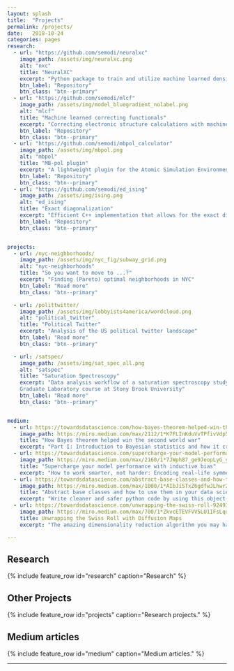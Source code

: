```yaml
---
layout: splash
title:  "Projects"
permalink: /projects/
date:   2018-10-24
categories: pages
research:
  - url: "https://github.com/semodi/neuralxc" 
    image_path: /assets/img/neuralxc.png
    alt: "nxc"
    title: "NeuralXC"
    excerpt: "Python package to train and utilize machine learned density functionals"
    btn_label: "Repository"
    btn_class: "btn--primary"
  - url: "https://github.com/semodi/mlcf" 
    image_path: /assets/img/model_bluegradient_nolabel.png
    alt: "mlcf"
    title: "Machine learned correcting functionals"
    excerpt: "Correcting electronic structure calculations with machine learning"
    btn_label: "Repository"
    btn_class: "btn--primary"
  - url: "https://github.com/semodi/mbpol_calculator"
    image_path: /assets/img/mbpol.png
    alt: "mbpol"
    title: "MB-pol plugin"
    excerpt: "A lightweight plugin for the Atomic Simulation Environment (ASE) aimed at facilitating the  use of the MB-pol water model"
    btn_label: "Repository"
    btn_class: "btn--primary"
  - url: "https://github.com/semodi/ed_ising"
    image_path: /assets/img/ising.png
    alt: "ed_ising"
    title: "Exact diagonalization"
    excerpt: "Efficient C++ implementation that allows for the exact diagonalization of 1-dimensional quantum Hamiltonians"
    btn_label: "Repository"
    btn_class: "btn--primary"


projects:
  - url: /nyc-neighborhoods/
    image_path: /assets/img/nyc_fig/subway_grid.png
    alt: "nyc-neighborhoods"
    title: "So you want to move to ...?"
    excerpt: "Finding (Pareto) optimal neighborhoods in NYC"
    btn_label: "Read more"
    btn_class: "btn--primary"

  - url: /polittwitter/
    image_path: /assets/img/lobbyists4america/wordcloud.png
    alt: "political_twitter"
    title: "Political Twitter"
    excerpt: "Analysis of the US political twitter landscape"
    btn_label: "Read more"
    btn_class: "btn--primary"

  - url: /satspec/
    image_path: /assets/img/sat_spec_all.png
    alt: "satspec"
    title: "Saturation Spectroscopy"
    excerpt: "Data analysis workflow of a saturation spectroscopy study on Rubidium. The experiment was conducted as part of the 
	Graduate Laboratory course at Stony Brook University"
    btn_label: "Read more"
    btn_class: "btn--primary"


medium:
  - url: https://towardsdatascience.com/how-bayes-theorem-helped-win-the-second-world-war-7f3be5f4676c
    image_path: https://miro.medium.com/max/2112/1*K7FLInKduVvTPfivVdp5oA.jpeg
    title: "How Bayes theorem helped win the second world war"
    excerpt: "Part I: Introduction to Bayesian statistics and how it cracked the Japaneses naval cipher JN 25"
  - url: https://towardsdatascience.com/supercharge-your-model-performance-with-inductive-bias-48559dba5133
    image_path: https://miro.medium.com/max/2160/1*7JWph87_ge9JeopLyG_y2g.png
    title: "Supercharge your model performance with inductive bias"
    excerpt: "How to work smarter, not harder: Encoding real-life symmetries in machine learning models can improve their accuracy by orders of magnitude!"
  - url: https://towardsdatascience.com/abstract-base-classes-and-how-to-use-them-in-your-data-science-project-2503c13704f4
    image_path: https://miro.medium.com/max/1000/1*AIbJiSTxZ6gdfwJLhwr2RQ.jpeg
    title: "Abstract base classes and how to use them in your data science project"
    excerpt: "Write cleaner and safer python code by using this object-oriented programming building block"
  - url: https://towardsdatascience.com/unwrapping-the-swiss-roll-9249301bd6b7 
    image_path: https://miro.medium.com/max/700/1*ZkvcETEVFVV5LU1IFsLqoA.jpeg
    title: Unwrapping the Swiss Roll with Diffusion Maps
    excerpt: "The amazing dimensionality reduction algorithm you may have never heard of"

---
```


## Research

{% include feature_row id="research" caption="Research" %}

## Other Projects

{% include feature_row id="projects" caption="Research projects." %}

## Medium articles

{% include feature_row id="medium" caption="Medium articles." %}


---

